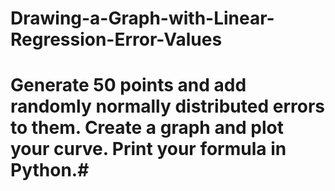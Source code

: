 # Drawing-a-Graph-with-Linear-Regression-Error-Values
# Generate 50 points and add randomly normally distributed errors to them. Create a graph and plot your curve. Print your formula in Python.#
